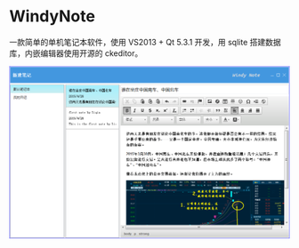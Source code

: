 WindyNote
================
一款简单的单机笔记本软件，使用 VS2013 + Qt 5.3.1 开发，用 sqlite 搭建数据库，内嵌编辑器使用开源的 ckeditor。

![screen](/WindyNote/images/WindyNote_Screen.png)